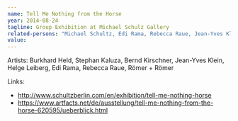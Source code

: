 ```yaml
---
name: Tell Me Nothing from the Horse
year: 2014-08-24
tagline: Group Exhibition at Michael Schulz Gallery
related-persons: "Michael Schultz, Edi Rama, Rebecca Raue, Jean-Yves Klein, Burkhard Held, Stephan Kaluza, Bernd Kirschner, Römer + Römer"
value:
---
```


Artists: Burkhard Held, Stephan Kaluza, Bernd Kirschner, Jean-Yves Klein, Helge Leiberg, Edi Rama, Rebecca Raue, Römer + Römer

Links:
* <http://www.schultzberlin.com/en/exhibition/tell-me-nothing-horse>
* <https://www.artfacts.net/de/ausstellung/tell-me-nothing-from-the-horse-620595/ueberblick.html>
